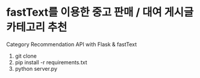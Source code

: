 # fastText를 이용한 중고 판매 / 대여 게시글 카테고리 추천
Category Recommendation API with Flask & fastText


1. git clone
2. pip install -r requirements.txt
3. python server.py
